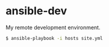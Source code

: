ansible-dev
===

My remote development environment.

```sh
$ ansible-playbook -i hosts site.yml
```
